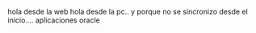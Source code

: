 hola desde la web
hola desde la pc..
y porque no se sincronizo desde el inicio....
aplicaciones oracle 